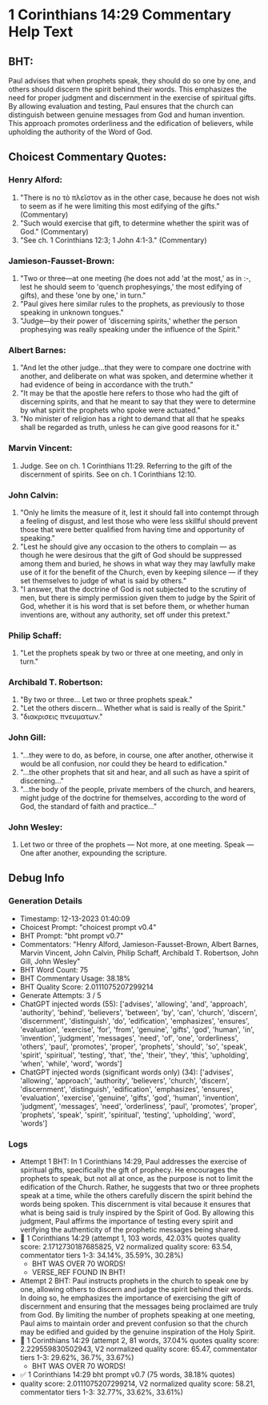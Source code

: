 # 1 Corinthians 14:29 Commentary Help Text

## BHT:
Paul advises that when prophets speak, they should do so one by one, and others should discern the spirit behind their words. This emphasizes the need for proper judgment and discernment in the exercise of spiritual gifts. By allowing evaluation and testing, Paul ensures that the church can distinguish between genuine messages from God and human invention. This approach promotes orderliness and the edification of believers, while upholding the authority of the Word of God.

## Choicest Commentary Quotes:
### Henry Alford:
1. "There is no τὸ πλεῖστον as in the other case, because he does not wish to seem as if he were limiting this most edifying of the gifts." (Commentary)
2. "Such would exercise that gift, to determine whether the spirit was of God." (Commentary)
3. "See ch. 1 Corinthians 12:3; 1 John 4:1-3." (Commentary)

### Jamieson-Fausset-Brown:
1. "Two or three—at one meeting (he does not add 'at the most,' as in :-, lest he should seem to 'quench prophesyings,' the most edifying of gifts), and these 'one by one,' in turn."
2. "Paul gives here similar rules to the prophets, as previously to those speaking in unknown tongues."
3. "Judge—by their power of 'discerning spirits,' whether the person prophesying was really speaking under the influence of the Spirit."

### Albert Barnes:
1. "And let the other judge...that they were to compare one doctrine with another, and deliberate on what was spoken, and determine whether it had evidence of being in accordance with the truth."
2. "It may be that the apostle here refers to those who had the gift of discerning spirits, and that he meant to say that they were to determine by what spirit the prophets who spoke were actuated."
3. "No minister of religion has a right to demand that all that he speaks shall be regarded as truth, unless he can give good reasons for it."

### Marvin Vincent:
1. Judge. See on ch. 1 Corinthians 11:29. Referring to the gift of the discernment of spirits. See on ch. 1 Corinthians 12:10.


### John Calvin:
1. "Only he limits the measure of it, lest it should fall into contempt through a feeling of disgust, and lest those who were less skillful should prevent those that were better qualified from having time and opportunity of speaking."
2. "Lest he should give any occasion to the others to complain — as though he were desirous that the gift of God should be suppressed among them and buried, he shows in what way they may lawfully make use of it for the benefit of the Church, even by keeping silence — if they set themselves to judge of what is said by others."
3. "I answer, that the doctrine of God is not subjected to the scrutiny of men, but there is simply permission given them to judge by the Spirit of God, whether it is his word that is set before them, or whether human inventions are, without any authority, set off under this pretext."

### Philip Schaff:
1. "Let the prophets speak by two or three at one meeting, and only in turn."

### Archibald T. Robertson:
1. "By two or three... Let two or three prophets speak." 
2. "Let the others discern... Whether what is said is really of the Spirit."
3. "διακρισεις πνευματων."

### John Gill:
1. "...they were to do, as before, in course, one after another, otherwise it would be all confusion, nor could they be heard to edification."
2. "...the other prophets that sit and hear, and all such as have a spirit of discerning..."
3. "...the body of the people, private members of the church, and hearers, might judge of the doctrine for themselves, according to the word of God, the standard of faith and practice..."

### John Wesley:
1. Let two or three of the prophets — Not more, at one meeting.
Speak — One after another, expounding the scripture.



## Debug Info
### Generation Details
- Timestamp: 12-13-2023 01:40:09
- Choicest Prompt: "choicest prompt v0.4"
- BHT Prompt: "bht prompt v0.7"
- Commentators: "Henry Alford, Jamieson-Fausset-Brown, Albert Barnes, Marvin Vincent, John Calvin, Philip Schaff, Archibald T. Robertson, John Gill, John Wesley"
- BHT Word Count: 75
- BHT Commentary Usage: 38.18%
- BHT Quality Score: 2.0111075207299214
- Generate Attempts: 3 / 5
- ChatGPT injected words (55):
	['advises', 'allowing', 'and', 'approach', 'authority', 'behind', 'believers', 'between', 'by', 'can', 'church', 'discern', 'discernment', 'distinguish', 'do', 'edification', 'emphasizes', 'ensures', 'evaluation', 'exercise', 'for', 'from', 'genuine', 'gifts', 'god', 'human', 'in', 'invention', 'judgment', 'messages', 'need', 'of', 'one', 'orderliness', 'others', 'paul', 'promotes', 'proper', 'prophets', 'should', 'so', 'speak', 'spirit', 'spiritual', 'testing', 'that', 'the', 'their', 'they', 'this', 'upholding', 'when', 'while', 'word', 'words']
- ChatGPT injected words (significant words only) (34):
	['advises', 'allowing', 'approach', 'authority', 'believers', 'church', 'discern', 'discernment', 'distinguish', 'edification', 'emphasizes', 'ensures', 'evaluation', 'exercise', 'genuine', 'gifts', 'god', 'human', 'invention', 'judgment', 'messages', 'need', 'orderliness', 'paul', 'promotes', 'proper', 'prophets', 'speak', 'spirit', 'spiritual', 'testing', 'upholding', 'word', 'words']

### Logs
- Attempt 1 BHT: In 1 Corinthians 14:29, Paul addresses the exercise of spiritual gifts, specifically the gift of prophecy. He encourages the prophets to speak, but not all at once, as the purpose is not to limit the edification of the Church. Rather, he suggests that two or three prophets speak at a time, while the others carefully discern the spirit behind the words being spoken. This discernment is vital because it ensures that what is being said is truly inspired by the Spirit of God. By allowing this judgment, Paul affirms the importance of testing every spirit and verifying the authenticity of the prophetic messages being shared.
- 🔄 1 Corinthians 14:29 (attempt 1, 103 words, 42.03% quotes quality score: 2.1712730187685825, V2 normalized quality score: 63.54, commentator tiers 1-3: 34.14%, 35.59%, 30.28%) 
	- BHT WAS OVER 70 WORDS! 
	- VERSE_REF FOUND IN BHT!
- Attempt 2 BHT: Paul instructs prophets in the church to speak one by one, allowing others to discern and judge the spirit behind their words. In doing so, he emphasizes the importance of exercising the gift of discernment and ensuring that the messages being proclaimed are truly from God. By limiting the number of prophets speaking at one meeting, Paul aims to maintain order and prevent confusion so that the church may be edified and guided by the genuine inspiration of the Holy Spirit.
- 🔄 1 Corinthians 14:29 (attempt 2, 81 words, 37.04% quotes quality score: 2.229559830502943, V2 normalized quality score: 65.47, commentator tiers 1-3: 29.62%, 36.7%, 33.67%) 
	- BHT WAS OVER 70 WORDS!
- ✅ 1 Corinthians 14:29 bht prompt v0.7 (75 words, 38.18% quotes)
- quality score: 2.0111075207299214, V2 normalized quality score: 58.21, commentator tiers 1-3: 32.77%, 33.62%, 33.61%)